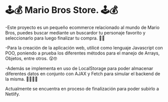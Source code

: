 #  🕹💰 Mario Bros Store. 🕹💰

-Este proyecto es un pequeño ecommerce relacionado al mundo de Mario Bros, puedes buscar mediante un buscardor tu personaje favorito y seleccionarlo para luego finalizar tu compra. 🤑🤑

-Para la creación de la aplicación web, utilicé como lenguaje Javascript con POO, poniendo a prueba los diferentes métodos para el manejo de Arrays, Objetos, entre otros. 😲🤓

-Además se implementa en uso de LocalStorage para poder almacenar diferentes datos en conjunto con AJAX y Fetch para simular el backend de la misma. 👨‍💻👨‍💻

Actualmente se encuentra en proceso de finalización para poder subirlo a Netlify.
